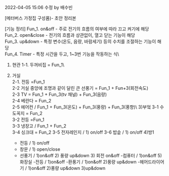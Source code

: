 2022-04-05 15:06 수정 by 배수빈

[메터버스 가정집 구성품)- 초안 정리본

[기능 정리]
Fun_1. on&off - 주로 전기의 흐름의 여부에 따라 끄고 켜기에 해당\
Fun_2. open&close - 전기의 흐름과 상관없이, 열고 닫는 기능이 해당\
Fun_3. up&down - 특정 변수(온도, 음량, 바람세기) 등의 수치를 조절하는 기능이 해당\
Fun_4. Timer - 특정 시간을 두고, 1~3번 기능을 작동하는 식\
 
 



1. 현관
	1-1. 두꺼비집 = Fun_1\
	
2. 거실\
	2-1. 전등 =Fun_1\
	2-2 거실 중앙에 조명과 같이 달린 큰 선풍기 = Fun_1 + Fun+3(회전속도) \
	2-3 TV  = Fun_1 + Fun_3(tv 채널) + Fun_3(음량)\
	2-4 베란다 = Fun_2\
	2-5 에어컨 / Fun_1 + Fun_3(온도) + Fun_3(풍량) + Fun_3(풍향)\\
3)부엌
	3-1 수도꼭지 = Fun_2\
	3-2 전등 =Fun_1\
	3-3 냉장고 / Fun_1 + Fun_2\
	3-4 싱크대 = Fun_2
	3-5 전자레인지 / 1) on/off
	3-6 밥솥 / 1) on/off
4)방1
	- 전등 / 1) on/off
	- 창문 / 1) open/close
	- 선풍기 /  1)on&off 2) 풍량 up&down 3) 회전 on&off
	-컴퓨터 / 1)on&off
5)화장실
	-전등 / 1)on&off
	-환풍기 / 1)on&off 2)풍량 up&down
	-헤어드라이어기 / 1)on&off  2)풍량 up&down 3)up&down

